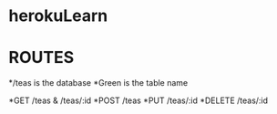 # herokuLearn

# ROUTES
*/teas is the database
*Green is the table name

*GET /teas  & /teas/:id
*POST /teas
*PUT /teas/:id
*DELETE /teas/:id
